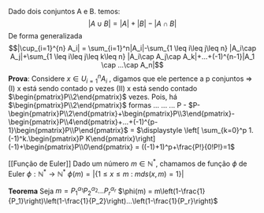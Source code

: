 Dado dois conjuntos A e B. temos:
$$|A\cup B|=|A|+|B|-|A \cap B|$$
De forma generalizada
$$|\cup_{i=1}^{n} A_i| = \sum_{i=1}^n|A_i|-\sum_{1 \leq i\leq j\leq n} |A_i\cap A_j|+\sum_{1 \leq i\leq j\leq k\leq n} |A_i\cap A_j\cap A_k|+...+(-1)^{n-1}|A_1 \cap ...\cap A_n|$$
**Prova**:
	Considere $x \in U_{i=1}^n A_i$ , digamos que ele pertence a p conjuntos =>
	(I) x está sendo contado p vezes
	(II) x está sendo contado $\begin{pmatrix}P\\2\end{pmatrix}$ vezes. Pois, há $\begin{pmatrix}P\\2\end{pmatrix}$ formas 
	...
	...
	...
	P - $P-\begin{pmatrix}P\\2\end{pmatrix}+\begin{pmatrix}P\\3\end{pmatrix}-\begin{pmatrix}P\\4\end{pmatrix}+...+(-1)^{p-1}\begin{pmatrix}P\\P\end{pmatrix}$ 
	= $\displaystyle \left[ \sum_{k=0}^p 1.(-1)^k.\begin{pmatrix}P K\end{pmatrix}\right](-1)+\begin{pmatrix}P\\0\end{pmatrix} = ((-1)+1)^p+\frac{P!}{0!P!}=1$


[[Função de Euler]]
	Dado um número $m \in \mathbb{N}^*$, chamamos de função $\phi$ de Euler
	$\phi: \mathbb{N}^* \rightarrow \mathbb{N}^*$
	$\phi(m) = |\{1 \leq x \leq m~:~mds(x,m)=1\}|$

**Teorema**
	Seja $m=P_1^{\alpha_1} P_2^{\alpha_2}...P_r^{\alpha_r}$
	$\phi(m) = m\left(1-\frac{1}{P_1}\right)\left(1-\frac{1}{P_2}\right)...\left(1-\frac{1}{P_r}\right)$
	